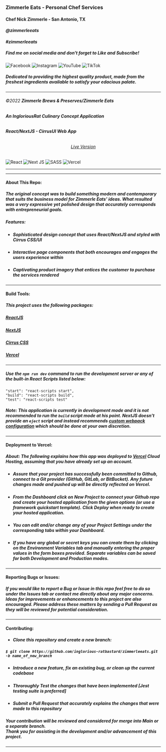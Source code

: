 ### Zimmerle Eats - Personal Chef Services
#### **Chef Nick Zimmerle - San Antonio, TX**
#### *@zimmerleeats*
#### *#zimmerleeats*<br>
##### Find me on social media and don't forget to *Like* and *Subscribe!*
![Facebook](https://img.shields.io/badge/Facebook-%231877F2.svg?style=for-the-badge&logo=Facebook&logoColor=white)
![Instagram](https://img.shields.io/badge/Instagram-%23E4405F.svg?style=for-the-badge&logo=Instagram&logoColor=white)
![YouTube](https://img.shields.io/badge/YouTube-%23FF0000.svg?style=for-the-badge&logo=YouTube&logoColor=white)
![TikTok](https://img.shields.io/badge/TikTok-%23000000.svg?style=for-the-badge&logo=TikTok&logoColor=white)
##### Dedicated to providing the highest quality product, made from the freshest ingredients available to satisfy your edacious palate.
___
###### &copy;2022 **Zimmerle Brews & Preserves/Zimmerle Eats**
###### **An IngloriousRat *Culinary Concept* Application** 
###### **React/NextJS - CirrusUI Web App** <br>
#### <h6 align="center">[Live Version](https://zimmerleeats.ingloriousrat.repl.co/)</h6>
![React](https://img.shields.io/badge/react-%2320232a.svg?style=for-the-badge&logo=react&logoColor=%2361DAFB)
![Next JS](https://img.shields.io/badge/Next-black?style=for-the-badge&logo=next.js&logoColor=white)
![SASS](https://img.shields.io/badge/SASS-hotpink.svg?style=for-the-badge&logo=SASS&logoColor=white)
![Vercel](https://img.shields.io/badge/vercel-%23000000.svg?style=for-the-badge&logo=vercel&logoColor=white)
___
___
#### **About This Repo:**
##### The original concept was to build something modern and contemporary that suits the business model for Zimmerle Eats' ideas. What resulted was a very expressive yet polished design that accurately corresponds with entrepreneurial goals.

##### **Features:**
* ##### *Sophisticated design concept that uses React/NextJS and styled with Cirrus CSS/UI*  
* ##### *Interactive page components that both encourages and engages the users experience within* 
* ##### *Captivating product imagery that entices the customer to purchase the services rendered*
___
#### **Build Tools:**
##### **This project uses the following packages:**
##### [ReactJS](https://reactjs.org/docs/getting-started.html)
##### [NextJS](https://nextjs.org/docs/getting-started) 
##### [Cirrus CSS](https://www.cirrus-ui.com/docs)
##### [Vercel](https://vercel.com/docs)
___
##### Use the `npm run dev` command to run the development server or any of the built-in React Scripts listed below:

`"start": "react-scripts start",`<br>
`"build": "react-scripts build",`<br>
`"test": "react-scripts test"`<br>


##### Note: This application is currently in development mode and it is *not* recommended to run the `build` script mode at his point. NextJS doesn't provide an `eject` script and instead recommends [custom webpack configuration](https://nextjs.org/docs/api-reference/next.config.js/custom-webpack-config) which should be done at your own discretion.
___
#### Deployment to Vercel:
##### About: The following explains how this app was deployed to [Vercel](https://vercel.com/docs) Cloud Hosting, assuming that you have already set up an account. 
* ##### Assure that your project has successfully been committed to **Github**, connect to a *Git provider* (GitHub, GitLab, or BitBucket). Any future changes made and pushed up will be directly reflected on **Vercel**.
* ##### From the Dashboard click on **New Project** to connect your *Github repo* and create your hosted application from the given options (or use a framework quickstart template). Click **Deploy** when ready to create your hosted application.
* ##### You can edit and/or change any of your **Project Settings** under the corresponding tabs within your *Dashboard*. 
* ##### If you have any global or secret keys you can create them by clicking on the **Environment Variables** tab and manually entering the proper values in the form boxes provided. Separate variables can be saved for both **Development** and **Production** modes.  
___
#### **Reporting Bugs or Issues:**
##### If you would like to report a **Bug** or **Issue** in this repo feel free to do so under the **Issues** tab or contact me directly about any major concerns. Ideas for improvements or enhancements to this project are also encouraged. Please address these matters by sending a **Pull Request** as they will be reviewed for potential consideration. 
___
#### Contributing:
* ##### **Clone** this repository and create a new branch:<br>
 ##### `$ git clone https://github.com/inglorious-ratbastard/zimmerleeats.git -b name_of_new_branch`
* ##### Introduce a new feature, fix an existing bug, or clean up the current codebase
* ##### Throroughly **Test** the changes that have been implemented [*Jest* testing suite is preferred]
* ##### Submit a **Pull Request** that accurately explains the changes that were made to this repository
##### Your contribution will be reviewed and considered for *merge* into **Main** or a separate **branch**. <br> Thank you for assisting in the development and/or advancement of this project.
___
